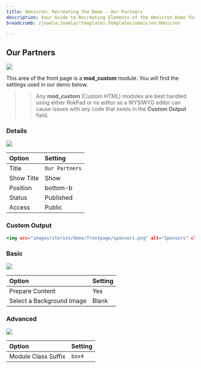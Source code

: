 ```yaml
---
title: Omnicron: Recreating the Demo - Our Partners
description: Your Guide to Recreating Elements of the Omnicron Demo for Joomla
breadcrumb: /joomla:Joomla/!templates:Templates/omnicron:Omnicron

---
```


Our Partners
-----

![][demo]

This area of the front page is a **mod_custom** module. You will find the settings used in our demo below.

>> Any **mod_custom** (Custom HTML) modules are best handled using either RokPad or no editor as a WYSIWYG editor can cause issues with any code that exists in the **Custom Output** field.

### Details

![][demo2]

| Option     | Setting        |
| :--------- | :----------    |
| Title      | `Our Partners` |
| Show Title | Show           |
| Position   | bottom-b       |
| Status     | Published      |
| Access     | Public         |

### Custom Output

~~~ .html
<img src="images/stories/demo/frontpage/sponsors.png" alt="Sponsors" class="png" width="270" height="207" />
~~~

### Basic

![][demo3]

| Option                    | Setting |  
| :------------------------ | :------ |  
| Prepare Content           | Yes     |  
| Select a Background Image | Blank   |

### Advanced

![][demo4]

| Option              | Setting |
| :------------------ | :------ |
| Module Class Suffix | `box4`  |

[demo]: assets/demo_4.jpeg
[demo2]: assets/demo_4a.jpeg
[demo3]: assets/demo_4b.jpeg
[demo4]: assets/demo_4c.jpeg
